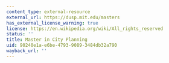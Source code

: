 ```yaml
---
content_type: external-resource
external_url: https://dusp.mit.edu/masters
has_external_license_warning: true
license: https://en.wikipedia.org/wiki/All_rights_reserved
status: ''
title: Master in City Planning
uid: 90240e1a-e6be-4793-9089-3484db32a790
wayback_url: ''
---
```

